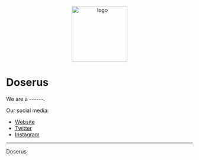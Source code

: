 <div align="center">
    <img href="https://doserus.com" width="150" src="https://ibb.co/fStzNby" alt="logo" />
</div>

# Doserus
We are a ------.

Our social media:
- [Website](https://doserus.com/)
- [Twitter](https://twitter.com/)
- [Instagram](https://instagram.com/)

----
Doserus